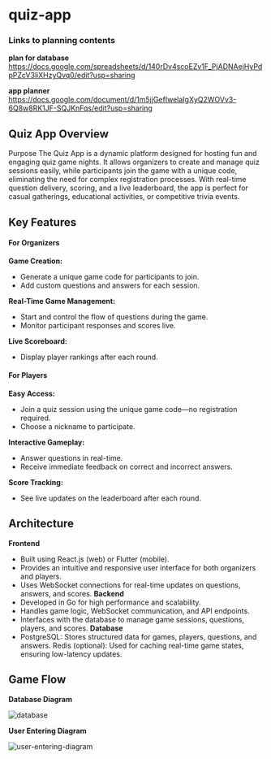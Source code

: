 # quiz-app

### Links to planning contents 

**plan for database** 
https://docs.google.com/spreadsheets/d/140rDv4scoEZv1F_PjADNAejHyPdpPZcV3liXHzyQvq0/edit?usp=sharing

**app planner**
https://docs.google.com/document/d/1m5jjGefIwelaIgXyQ2WOVv3-6Q8w8RK1JF-SQJKnFqs/edit?usp=sharing

## Quiz App Overview
Purpose
The Quiz App is a dynamic platform designed for hosting fun and engaging quiz game nights. It allows organizers to create and manage quiz sessions easily, while participants join the game with a unique code, eliminating the need for complex registration processes. With real-time question delivery, scoring, and a live leaderboard, the app is perfect for casual gatherings, educational activities, or competitive trivia events.

## Key Features

#### For Organizers
**Game Creation:**
- Generate a unique game code for participants to join.
- Add custom questions and answers for each session.

**Real-Time Game Management:**
- Start and control the flow of questions during the game.
- Monitor participant responses and scores live.

**Live Scoreboard:**
- Display player rankings after each round.

#### For Players
**Easy Access:**
- Join a quiz session using the unique game code—no registration required.
- Choose a nickname to participate.

**Interactive Gameplay:**
- Answer questions in real-time.
- Receive immediate feedback on correct and incorrect answers.

**Score Tracking:**
- See live updates on the leaderboard after each round.

## Architecture

**Frontend**
  - Built using React.js (web) or Flutter (mobile).
  - Provides an intuitive and responsive user interface for both organizers and players.
  - Uses WebSocket connections for real-time updates on questions, answers, and scores.
**Backend**
  - Developed in Go for high performance and scalability.
  - Handles game logic, WebSocket communication, and API endpoints.
  - Interfaces with the database to manage game sessions, questions, players, and scores.
**Database**
  - PostgreSQL:
      Stores structured data for games, players, questions, and answers.
      Redis (optional):
      Used for caching real-time game states, ensuring low-latency updates.

## Game Flow

**Database Diagram**

![database](https://github.com/user-attachments/assets/5e01da3a-6c47-4d93-b60f-8df8165d7dfa)

**User Entering Diagram**

![user-entering-diagram](https://github.com/user-attachments/assets/0bf3f3f1-3c9e-45e1-94ec-a5adaf73b240)

